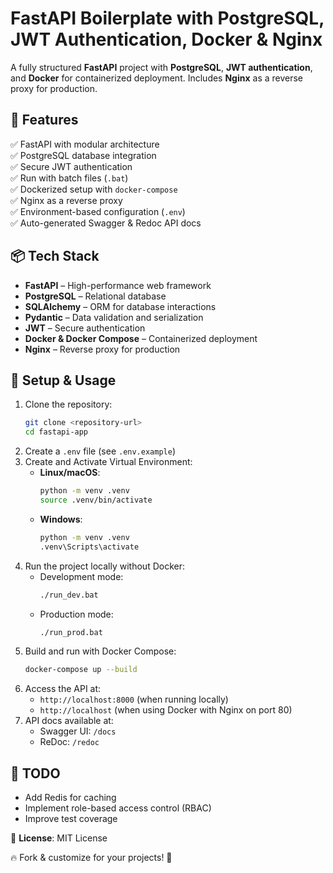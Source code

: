 # FastAPI Boilerplate with PostgreSQL, JWT Authentication, Docker & Nginx

A fully structured **FastAPI** project with **PostgreSQL**, **JWT authentication**, and **Docker** for containerized deployment. Includes **Nginx** as a reverse proxy for production.

## 🚀 Features

✅ FastAPI with modular architecture  
✅ PostgreSQL database integration  
✅ Secure JWT authentication  
✅ Run with batch files (`.bat`)\
✅ Dockerized setup with `docker-compose`  
✅ Nginx as a reverse proxy  
✅ Environment-based configuration (`.env`)  
✅ Auto-generated Swagger & Redoc API docs

## 📦 Tech Stack

- **FastAPI** – High-performance web framework
- **PostgreSQL** – Relational database
- **SQLAlchemy** – ORM for database interactions
- **Pydantic** – Data validation and serialization
- **JWT** – Secure authentication
- **Docker & Docker Compose** – Containerized deployment
- **Nginx** – Reverse proxy for production

## 🔧 Setup & Usage

1. Clone the repository:
   ```sh
   git clone <repository-url>
   cd fastapi-app
   ```
2. Create a `.env` file (see `.env.example`)
3. Create and Activate Virtual Environment:
   - **Linux/macOS**:
     ```sh
     python -m venv .venv
     source .venv/bin/activate
     ```
   - **Windows**:
     ```sh
     python -m venv .venv
     .venv\Scripts\activate
     ```
4. Run the project locally without Docker:
   - Development mode:
     ```sh
     ./run_dev.bat
     ```
   - Production mode:
     ```sh
     ./run_prod.bat
     ```
5. Build and run with Docker Compose:
   ```sh
   docker-compose up --build
   ```
6. Access the API at:
   - `http://localhost:8000` (when running locally)
   - `http://localhost` (when using Docker with Nginx on port 80)
7. API docs available at:
   - Swagger UI: `/docs`
   - ReDoc: `/redoc`

## 📌 TODO

- Add Redis for caching
- Implement role-based access control (RBAC)
- Improve test coverage

📜 **License**: MIT License

🔥 Fork & customize for your projects! 🚀
